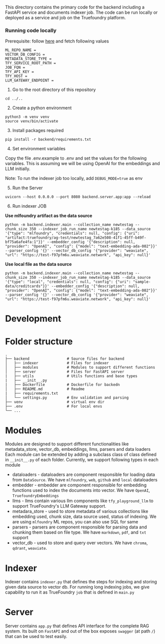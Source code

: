 This directory contains the primary code for the backend including a FastAPI service and documents indexer job. The code can be run locally or deployed as a service and job on the Truefoundry platform.

### Running code locally

Prerequisite: follow [here](../../GETTING_STARTED.md) and fetch following values

```
ML_REPO_NAME = 
VECTOR_DB_CONFIG = 
METADATA_STORE_TYPE = 
TFY_SERVICE_ROOT_PATH = 
JOB_FQN = 
TFY_API_KEY = 
TFY_HOST = 
LLM_GATEWAY_ENDPOINT = 
```

1. Go to the root directory of this repository

```
cd ../..
```

2. Create a python environment

```
python3 -m venv venv
source venv/bin/activate
```

3. Install packages required

```
pip install -r backend/requirements.txt
```

4. Set environment variables

Copy the file .env.example to .env and set the values for the following variables. This is assuming we will be using OpenAI for the embeddings and LLM initially.

Note: To run the indexer job too locally, add `DEBUG_MODE=true` as env

5. Run the Server

```
uvicorn --host 0.0.0.0 --port 8080 backend.server.app:app --reload
```

6. Run indexer JOB

**Use mlfoundry artifact as the data source**
```
python -m backend.indexer.main --collection_name newtestag --chunk_size 350 --indexer_job_run_name newtestag-k185 --data_source '{"type": "mlfoundry", "credentials": null, "config": {"uri": "artifact:truefoundry/ag-test/newtestag_7a62e508-41f1-45ff-b49f-bf75a6afe4fa:1"}}' --embedder_config '{"description": null, "provider": "OpenAI", "config": {"model": "text-embedding-ada-002"}}' --parser_config '{}' --vector_db_config '{"provider": "weaviate", "url": "https://test-f97pfm6u.weaviate.network", "api_key": null}'
```

**Use local file as the data source**
```
python -m backend.indexer.main --collection_name newtestag --chunk_size 350 --indexer_job_run_name newtestag-k185 --data_source '{"type": "local", "credentials": null, "config": {"uri": "sample-data/creditcards"}}' --embedder_config '{"description": null, "provider": "OpenAI", "config": {"model": "text-embedding-ada-002"}}' --parser_config '{}' --vector_db_config '{"provider": "weaviate", "url": "https://test-f97pfm6u.weaviate.network", "api_key": null}'
```

# Development

# Folder structure
    .
    ├── backend                 # Source files for backend
    │   ├── indexer             # Files for indexer
    │   ├── modules             # Modules to support different functions
    │   ├── server              # Files for FastAPI server
    |   ├── utils               # Utils functions and base types
    |   ├── __init__.py         
    |   ├── Dockerfile          # Dockerfile for backedn
    │   ├── README.md           # Readme 
    |   ├── requirements.txt    
    │   └── settings.py         # Env validation and parsing           
    ├── venv                    # virtual env dir
    ├── .env                    # For local envs
    └── ...

# Modules

Modules are designed to support different functionalities like metadata_store, vector_db, embeddings, llms, parsers and data loaders
Each module can be extended by adding a subclass class of class defined in `__init__.py` of each folder.
Currently, we support following types in each module
- dataloaders - dataloaders are component responsible for loading data from `DataSource`. We have `mlfoundry`, `web`, `github` and `local` dataloaders
- embedder - embedder are component responsible for embedding functions used to index the documents into vector. We have `OpenAI`, `TruefoundryEmbeddings`
- llms - llms contain various llm components like `tfy_playground_llm` to support TrueFoundry's LLM Gateway support.
- metadara_store - used to store metadata of various collections like embedding used, chunk size, data source used, status of indexing. We are using `mlfoundry` ML repos, you can also use SQL for same
- parsers - parsers are component responsible for parsing data and chunking them based on file type. We have `markdown`, `pdf`, and `txt` support
- vector_db - used to store and query over vectors. We have `chroma`, `qdrant`, `weaviate`.

# Indexer

Indexer contains `indexer.py` that defines the steps for indexing and storing given data source to vector db. For running long indexing jobs, we give capability to run it as TrueFoundry `job` that is defined in `main.py`

# Server

Server contains `app.py` that defines API interface for the complete RAG system. Its built on `FastAPI` and out of the box exposes `swagger` (at path `/`) that can be used to test easily.